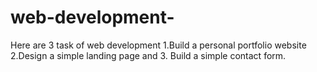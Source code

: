 # web-development-
Here are 3 task of web development 1.Build a personal portfolio website 2.Design a simple landing page and 3. Build a simple contact form.
